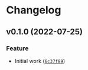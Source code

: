 # Changelog

<!--next-version-placeholder-->

## v0.1.0 (2022-07-25)
### Feature
* Initial work ([`6c37f89`](https://github.com/wheegee/sentential-gw/commit/6c37f89a0b27b8a987c2c69c4107420ec70d9a3c))

